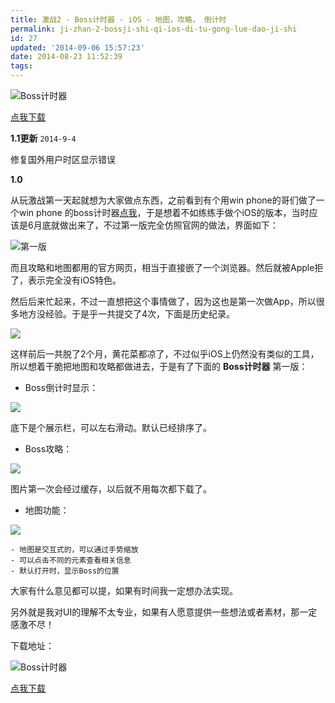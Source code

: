 ```yaml
---
title: 激战2 - Boss计时器 - iOS - 地图，攻略， 倒计时
permalink: ji-zhan-2-bossji-shi-qi-ios-di-tu-gong-lue-dao-ji-shi
id: 27
updated: '2014-09-06 15:57:23'
date: 2014-08-23 11:52:39
tags:
---
```



![Boss计时器](/content/images/2014/Aug/120---iPhone-App-Icon.png)

[点我下载](https://itunes.apple.com/cn/app/boss-ji-shi-qi/id894576805?l=zh&mt=8)

**1.1更新** `2014-9-4`

修复国外用户时区显示错误

**1.0**

从玩激战第一天起就想为大家做点东西，之前看到有个用win phone的哥们做了一个win phone 的boss计时器[点我](http://tieba.baidu.com/p/3074903390)，于是想着不如练练手做个iOS的版本，当时应该是6月底就做出来了，不过第一版完全仿照官网的做法，界面如下：

![第一版](/content/images/2014/Aug/iphone_3-5-1.png)

而且攻略和地图都用的官方网页，相当于直接嵌了一个浏览器。然后就被Apple拒了，表示完全没有iOS特色。

然后后来忙起来，不过一直想把这个事情做了，因为这也是第一次做App，所以很多地方没经验。于是乎一共提交了4次，下面是历史纪录。

![](/content/images/2014/Aug/Submit-History.png)

这样前后一共脱了2个月，黄花菜都凉了，不过似乎iOS上仍然没有类似的工具，所以想着干脆把地图和攻略都做进去，于是有了下面的 **Boss计时器** 第一版：

+ Boss倒计时显示：

![](/content/images/2014/Aug/1136-1.png)

底下是个展示栏，可以左右滑动。默认已经排序了。

+ Boss攻略：

![](/content/images/2014/Aug/1136-2.png)

图片第一次会经过缓存，以后就不用每次都下载了。

+ 地图功能：

![](/content/images/2014/Aug/1136-5.png)

	- 地图是交互式的，可以通过手势缩放
    - 可以点击不同的元素查看相关信息
    - 默认打开时，显示Boss的位置

大家有什么意见都可以提，如果有时间我一定想办法实现。

另外就是我对UI的理解不太专业，如果有人愿意提供一些想法或者素材，那一定感激不尽！

下载地址：

![Boss计时器](/content/images/2014/Aug/120---iPhone-App-Icon.png)

[点我下载](https://itunes.apple.com/cn/app/boss-ji-shi-qi/id894576805?l=zh&mt=8)

